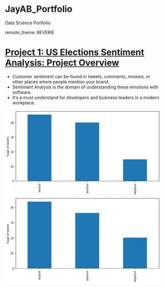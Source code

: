 # JayAB_Portfolio
Data Science Portfolio

remote_theme: REVERIE

# [Project 1: US Elections Sentiment Analysis: Project Overview](https://github.com/JAY3858/DataScienceProjects/blob/main/US%20Elections%202020%20Sentiment%20Analysis.ipynb)

* Customer sentiment can be found in tweets, comments, reviews, or other places where people mention your brand. 
* Sentiment Analysis is the domain of understanding these emotions with software. 
* It’s a must-understand for developers and business leaders in a modern workplace.

![](/images/Project%201/Biden%20Tweet%20Analysis.png)
![](/images/Project%201/Trump%20Tweet%20Analysis.png)
